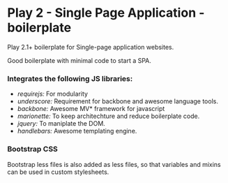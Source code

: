 Play 2 - Single Page Application - boilerplate
=====================

Play 2.1+ boilerplate for Single-page application websites. 

Good boilerplate with minimal code to start a SPA.



### Integrates the following JS libraries: 

 - *requirejs:* For modularity
 - *underscore:* Requirement for backbone and awesome language tools.
 - *backbone:* Awesome MV* framework for javascript
 - *marionette:* To keep architechture and reduce boilerplate code.
 - *jquery:* To maniplate the DOM.
 - *handlebars:* Awesome templating engine.


### Bootstrap CSS

Bootstrap less files is also added as less files, so that variables and mixins can be used in custom stylesheets.



